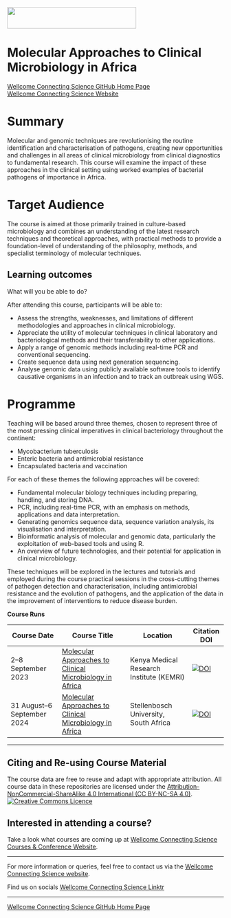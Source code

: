<img src="https://coursesandconferences.wellcomeconnectingscience.org/wp-content/themes/wcc_courses_and_conferences/dist/assets/svg/logo.svg" width="300" height="50"> 

# Molecular Approaches to Clinical Microbiology in Africa

[Wellcome Connecting Science GitHub Home Page](https://github.com/WCSCourses) <br /> 
[Wellcome Connecting Science Website](https://coursesandconferences.wellcomeconnectingscience.org/)

# Summary

Molecular and genomic techniques are revolutionising the routine identification and characterisation of pathogens, creating new opportunities and challenges in all areas of clinical microbiology from clinical diagnostics to fundamental research. This course will examine the impact of these approaches in the clinical setting using worked examples of bacterial pathogens of importance in Africa.

# Target Audience

The course is aimed at those primarily trained in culture-based microbiology and combines an understanding of the latest research techniques and theoretical approaches, with practical methods to provide a foundation-level of understanding of the philosophy, methods, and specialist terminology of molecular techniques. 

## Learning outcomes

What will you be able to do?

After attending this course, participants will be able to:

- Assess the strengths, weaknesses, and limitations of different methodologies and approaches in clinical microbiology.
- Appreciate the utility of molecular techniques in clinical laboratory and bacteriological methods and their transferability to other applications.
- Apply a range of genomic methods including real-time PCR and conventional sequencing.
- Create sequence data using next generation sequencing.
- Analyse genomic data using publicly available software tools to identify causative organisms in an infection and to track an outbreak using WGS.

# Programme

Teaching will be based around three themes, chosen to represent three of the most pressing clinical imperatives in clinical bacteriology throughout the continent:

- Mycobacterium tuberculosis
- Enteric bacteria and antimicrobial resistance
- Encapsulated bacteria and vaccination

For each of these themes the following approaches will be covered:

- Fundamental molecular biology techniques including preparing, handling, and storing DNA.
- PCR, including real-time PCR, with an emphasis on methods, applications and data interpretation.
- Generating genomics sequence data, sequence variation analysis, its visualisation and interpretation.
- Bioinformatic analysis of molecular and genomic data, particularly the exploitation of web-based tools and using R.
- An overview of future technologies, and their potential for application in clinical microbiology.

These techniques will be explored in the lectures and tutorials and employed during the course practical sessions in the cross-cutting themes of pathogen detection and characterisation, including antimicrobial resistance and the evolution of pathogens, and the application of the data in the improvement of interventions to reduce disease burden.

**Course Runs**      

| Course Date | Course Title | Location |Citation DOI |
|-------------|--------------|----------|-------------|
| 2–8 September 2023 | [Molecular Approaches to Clinical Microbiology in Africa](https://coursesandconferences.wellcomeconnectingscience.org/event/molecular-approaches-to-clinical-microbiology-in-africa-20230902/) | Kenya Medical Research Institute (KEMRI) |[![DOI](https://zenodo.org/badge/DOI/10.5281/zenodo.13132762.svg)](https://doi.org/10.5281/zenodo.13132762)|
| 31 August–6 September 2024| [Molecular Approaches to Clinical Microbiology in Africa](https://coursesandconferences.wellcomeconnectingscience.org/event/molecular-genomic-approaches-to-clinical-microbiology-in-africa-20240831/) |Stellenbosch University, South Africa| [![DOI](https://zenodo.org/badge/835262712.svg)](https://doi.org/10.5281/zenodo.13132761)|

******

## Citing and Re-using Course Material

The course data are free to reuse and adapt with appropriate attribution. All course data in these repositories are licensed under the <a rel="license" href="https://creativecommons.org/licenses/by-nc-sa/4.0/">Attribution-NonCommercial-ShareAlike 4.0 International (CC BY-NC-SA 4.0)</a>. <a rel="license" href="http://creativecommons.org/licenses/by/4.0/"><img alt="Creative Commons Licence" style="border-width:0" src="https://i.creativecommons.org/l/by-nc-sa/4.0/88x31.png" /></a><br /> 

## Interested in attending a course?

Take a look what courses are coming up at [Wellcome Connecting Science Courses & Conference Website](https://coursesandconferences.wellcomeconnectingscience.org/our-events/).

---

For more information or queries, feel free to contact us via the [Wellcome Connecting Science website](https://coursesandconferences.wellcomeconnectingscience.org).<br /> 


Find us on socials [Wellcome Connecting Science Linktr](https://linktr.ee/eventswcs)

---

[Wellcome Connecting Science GitHub Home Page](https://github.com/WCSCourses) <br /> 

